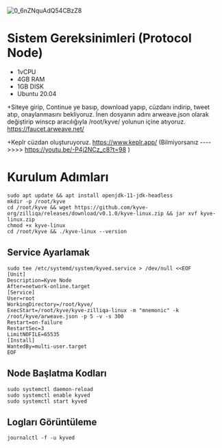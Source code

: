 ![0_6nZNquAdQ54CBzZ8](https://user-images.githubusercontent.com/73176377/166442048-557ed9da-81d7-4be2-98a2-9a6a1014e3cd.png)

# Sistem Gereksinimleri (Protocol Node)
- 1vCPU
- 4GB RAM
- 1GB DISK
- Ubuntu 20.04


+Siteye girip, Continue ye basıp, download yapıp, cüzdanı indirip, tweet atıp, onaylanmasını bekliyoruz. İnen dosyanın adını arweave.json olarak değiştirip winscp aracılığıyla /root/kyve/ yolunun içine atıyoruz. 
 https://faucet.arweave.net/
 
+Keplr cüzdan oluşturuyoruz. https://www.keplr.app/ (Bilmiyorsanız ---->>>> https://youtu.be/-P4j2NCz_c8?t=98 )

# Kurulum Adımları
```
sudo apt update && apt install openjdk-11-jdk-headless
mkdir -p /root/kyve
cd /root/kyve && wget https://github.com/kyve-org/zilliqa/releases/download/v0.1.0/kyve-linux.zip && jar xvf kyve-linux.zip
chmod +x kyve-linux
cd /root/kyve && ./kyve-linux --version
```

## Service Ayarlamak

```
sudo tee /etc/systemd/system/kyved.service > /dev/null <<EOF
[Unit]
Description=Kyve Node
After=network-online.target
[Service]
User=root
WorkingDirectory=/root/kyve/
ExecStart=/root/kyve/kyve-zilliqa-linux -m "mnemonic" -k /root/kyve/arweave.json -p 5 -v -s 300
Restart=on-failure
RestartSec=3
LimitNOFILE=65535
[Install]
WantedBy=multi-user.target
EOF
```
## Node Başlatma Kodları

```
sudo systemctl daemon-reload
sudo systemctl enable kyved
sudo systemctl start kyved
```
## Logları Görüntüleme
```
journalctl -f -u kyved
```

